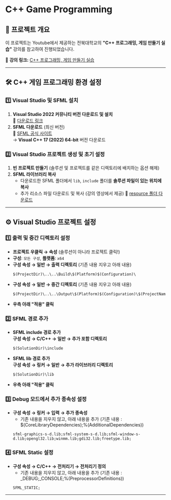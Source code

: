 # C++ Game Programming

## 📌 프로젝트 개요
이 프로젝트는 Youtube에서 제공하는 전북대학교의 **"C++ 프로그래밍, 게임 만들기 실습"** 강의를 참고하여 진행되었습니다.

🔗 **강의 링크:** [C++ 프로그래밍, 게임 만들기 실습](https://www.youtube.com/playlist?list=PLMcUoebWMS1muMsyLM6K7uGBIjzDKKUF-)

---

## 🛠 C++ 게임 프로그래밍 환경 설정

### 1️⃣ **Visual Studio 및 SFML 설치**
1. **Visual Studio 2022 커뮤니티 버전 다운로드 및 설치**  
   🔗 [다운로드 링크](https://visualstudio.microsoft.com/ko/downloads/)
2. **SFML 다운로드** (최신 버전)  
   🔗 [SFML 공식 사이트](https://www.sfml-dev.org/download/)  
   → **Visual C++ 17 (2022) 64-bit** 버전 다운로드

### 2️⃣ **Visual Studio 프로젝트 생성 및 초기 설정**
1. **빈 프로젝트 만들기** (솔루션 및 프로젝트를 같은 디렉토리에 배치하는 옵션 해제)
2. **SFML 라이브러리 복사**
   - 다운로드한 SFML 폴더에서 `lib`, `include` 폴더를 **솔루션 파일이 있는 위치에 복사**
   - 추가 리소스 파일 다운로드 및 복사 (강의 영상에서 제공)
     🔗 [resource 폴더 다운로드](https://drive.google.com/file/d/1PUGn6n9zhKt6ATJJjizZEg5s0MG4VCEB/view)

---

## ⚙️ Visual Studio 프로젝트 설정

### 1️⃣ **출력 및 중간 디렉토리 설정**
- **프로젝트 우클릭 → 속성** (솔루션이 아니라 프로젝트 클릭!)
- **구성**: `모든 구성`, **플랫폼**: `x64`
- **구성 속성 → 일반 → 출력 디렉토리** (기존 내용 지우고 아래 내용)
  ```
  $(ProjectDir)\..\..\Build\$(Platform)$(Configuration)\
  ```
- **구성 속성 → 일반 → 중간 디렉토리** (기존 내용 지우고 아래 내용)
  ```
  $(ProjectDir)\..\..\Output\$(Platform)$(Configuration)\$(ProjectName)\
  ```
- **우측 아래 "적용" 클릭**

### 2️⃣ **SFML 경로 추가**
- **SFML include 경로 추가**  
  **구성 속성 → C/C++ → 일반 → 추가 포함 디렉토리**
  ```
  $(SolutionDir)\include
  ```
- **SFML lib 경로 추가**  
  **구성 속성 → 링커 → 일반 → 추가 라이브러리 디렉토리**
  ```
  $(SolutionDir)\lib
  ```
- **우측 아래 "적용" 클릭**

### 3️⃣ **Debug 모드에서 추가 종속성 설정**
- **구성 속성 → 링커 → 입력 → 추가 종속성**
  - 기존 내용을 지우지 않고, 아래 내용을 추가 (기존 내용 : $(CoreLibraryDependencies);%(AdditionalDependencies))
  ```
  sfml-graphics-s-d.lib;sfml-system-s-d.lib;sfml-window-s-d.lib;opengl32.lib;winmm.lib;gdi32.lib;freetype.lib;
  ```

### 4️⃣ **SFML Static 설정**
- **구성 속성 → C/C++ → 전처리기 → 전처리기 정의**
  - 기존 내용을 지우지 않고, 아래 내용을 추가 (기존 내용 : _DEBUG;_CONSOLE;%(PreprocessorDefinitions))
  ```
  SFML_STATIC;
  ```
---
